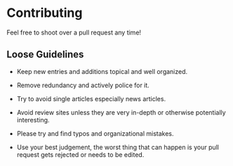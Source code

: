 # Contributing

Feel free to shoot over a pull request any time!

## Loose Guidelines

- Keep new entries and additions topical and well organized. 

- Remove redundancy and actively police for it.

- Try to avoid single articles especially news articles.

- Avoid review sites unless they are very in-depth or otherwise potentially interesting.

- Please try and find typos and organizational mistakes.

- Use your best judgement, the worst thing that can happen is your pull request gets rejected or needs to be edited.
